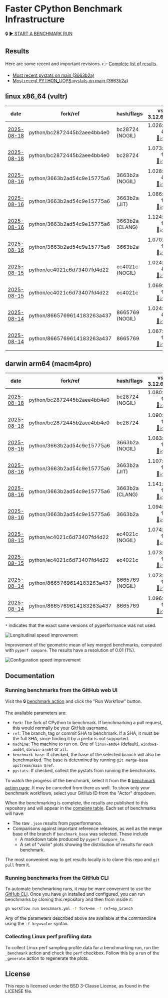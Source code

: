 # Faster CPython Benchmark Infrastructure

🔒 [▶️ START A BENCHMARK RUN](../../actions/workflows/benchmark.yml)

## Results

Here are some recent and important revisions. 👉 [Complete list of results](RESULTS.md).

<!-- START table -->
- [Most recent  pystats on main (3663b2a)](results/bm-20250816-3.15.0a0-3663b2a/bm-20250816-vultr-x86_64-python-3663b2ad54c9e15775a6-3.15.0a0-3663b2a-pystats.md)
- [Most recent PYTHON_UOPS pystats on main (3663b2a)](results/bm-20250816-3.15.0a0-3663b2a-PYTHON_UOPS/bm-20250816-vultr-x86_64-python-3663b2ad54c9e15775a6-3.15.0a0-3663b2a-pystats.md)

## linux x86_64 (vultr)
| date | fork/ref | hash/flags | vs. 3.12.6: | vs. 3.13.0rc2: | vs. base: |
| --- | --- | --- | ---: | ---: | ---: |
| [2025-08-18](results/bm-20250818-3.15.0a0-bc28724-NOGIL) | python/bc2872445b2aee4bb4e0 | bc28724 (NOGIL) | 1.026x ↓<br>[📄](results/bm-20250818-3.15.0a0-bc28724-NOGIL/bm-20250818-vultr-x86_64-python-bc2872445b2aee4bb4e0-3.15.0a0-bc28724-vs-3.12.6.md)[📈](results/bm-20250818-3.15.0a0-bc28724-NOGIL/bm-20250818-vultr-x86_64-python-bc2872445b2aee4bb4e0-3.15.0a0-bc28724-vs-3.12.6.svg) | 1.058x ↓<br>[📄](results/bm-20250818-3.15.0a0-bc28724-NOGIL/bm-20250818-vultr-x86_64-python-bc2872445b2aee4bb4e0-3.15.0a0-bc28724-vs-3.13.0rc2.md)[📈](results/bm-20250818-3.15.0a0-bc28724-NOGIL/bm-20250818-vultr-x86_64-python-bc2872445b2aee4bb4e0-3.15.0a0-bc28724-vs-3.13.0rc2.svg) | 1.098x ↓<br>[📄](results/bm-20250818-3.15.0a0-bc28724-NOGIL/bm-20250818-vultr-x86_64-python-bc2872445b2aee4bb4e0-3.15.0a0-bc28724-vs-base.md)[📈](results/bm-20250818-3.15.0a0-bc28724-NOGIL/bm-20250818-vultr-x86_64-python-bc2872445b2aee4bb4e0-3.15.0a0-bc28724-vs-base.svg)[🧠](results/bm-20250818-3.15.0a0-bc28724-NOGIL/bm-20250818-vultr-x86_64-python-bc2872445b2aee4bb4e0-3.15.0a0-bc28724-vs-base-mem.svg) |
| [2025-08-18](results/bm-20250818-3.15.0a0-bc28724) | python/bc2872445b2aee4bb4e0 | bc28724 | 1.073x ↑<br>[📄](results/bm-20250818-3.15.0a0-bc28724/bm-20250818-vultr-x86_64-python-bc2872445b2aee4bb4e0-3.15.0a0-bc28724-vs-3.12.6.md)[📈](results/bm-20250818-3.15.0a0-bc28724/bm-20250818-vultr-x86_64-python-bc2872445b2aee4bb4e0-3.15.0a0-bc28724-vs-3.12.6.svg) | 1.037x ↑<br>[📄](results/bm-20250818-3.15.0a0-bc28724/bm-20250818-vultr-x86_64-python-bc2872445b2aee4bb4e0-3.15.0a0-bc28724-vs-3.13.0rc2.md)[📈](results/bm-20250818-3.15.0a0-bc28724/bm-20250818-vultr-x86_64-python-bc2872445b2aee4bb4e0-3.15.0a0-bc28724-vs-3.13.0rc2.svg) |  |
| [2025-08-16](results/bm-20250816-3.15.0a0-3663b2a-NOGIL) | python/3663b2ad54c9e15775a6 | 3663b2a (NOGIL) | 1.028x ↓<br>[📄](results/bm-20250816-3.15.0a0-3663b2a-NOGIL/bm-20250816-vultr-x86_64-python-3663b2ad54c9e15775a6-3.15.0a0-3663b2a-vs-3.12.6.md)[📈](results/bm-20250816-3.15.0a0-3663b2a-NOGIL/bm-20250816-vultr-x86_64-python-3663b2ad54c9e15775a6-3.15.0a0-3663b2a-vs-3.12.6.svg) | 1.061x ↓<br>[📄](results/bm-20250816-3.15.0a0-3663b2a-NOGIL/bm-20250816-vultr-x86_64-python-3663b2ad54c9e15775a6-3.15.0a0-3663b2a-vs-3.13.0rc2.md)[📈](results/bm-20250816-3.15.0a0-3663b2a-NOGIL/bm-20250816-vultr-x86_64-python-3663b2ad54c9e15775a6-3.15.0a0-3663b2a-vs-3.13.0rc2.svg) | 1.097x ↓<br>[📄](results/bm-20250816-3.15.0a0-3663b2a-NOGIL/bm-20250816-vultr-x86_64-python-3663b2ad54c9e15775a6-3.15.0a0-3663b2a-vs-base.md)[📈](results/bm-20250816-3.15.0a0-3663b2a-NOGIL/bm-20250816-vultr-x86_64-python-3663b2ad54c9e15775a6-3.15.0a0-3663b2a-vs-base.svg)[🧠](results/bm-20250816-3.15.0a0-3663b2a-NOGIL/bm-20250816-vultr-x86_64-python-3663b2ad54c9e15775a6-3.15.0a0-3663b2a-vs-base-mem.svg) |
| [2025-08-16](results/bm-20250816-3.15.0a0-3663b2a-JIT) | python/3663b2ad54c9e15775a6 | 3663b2a (JIT) | 1.086x ↑<br>[📄](results/bm-20250816-3.15.0a0-3663b2a-JIT/bm-20250816-vultr-x86_64-python-3663b2ad54c9e15775a6-3.15.0a0-3663b2a-vs-3.12.6.md)[📈](results/bm-20250816-3.15.0a0-3663b2a-JIT/bm-20250816-vultr-x86_64-python-3663b2ad54c9e15775a6-3.15.0a0-3663b2a-vs-3.12.6.svg) | 1.050x ↑<br>[📄](results/bm-20250816-3.15.0a0-3663b2a-JIT/bm-20250816-vultr-x86_64-python-3663b2ad54c9e15775a6-3.15.0a0-3663b2a-vs-3.13.0rc2.md)[📈](results/bm-20250816-3.15.0a0-3663b2a-JIT/bm-20250816-vultr-x86_64-python-3663b2ad54c9e15775a6-3.15.0a0-3663b2a-vs-3.13.0rc2.svg) | 1.013x ↑<br>[📄](results/bm-20250816-3.15.0a0-3663b2a-JIT/bm-20250816-vultr-x86_64-python-3663b2ad54c9e15775a6-3.15.0a0-3663b2a-vs-base.md)[📈](results/bm-20250816-3.15.0a0-3663b2a-JIT/bm-20250816-vultr-x86_64-python-3663b2ad54c9e15775a6-3.15.0a0-3663b2a-vs-base.svg)[🧠](results/bm-20250816-3.15.0a0-3663b2a-JIT/bm-20250816-vultr-x86_64-python-3663b2ad54c9e15775a6-3.15.0a0-3663b2a-vs-base-mem.svg) |
| [2025-08-16](results/bm-20250816-3.15.0a0-3663b2a-CLANG) | python/3663b2ad54c9e15775a6 | 3663b2a (CLANG) | 1.124x ↑<br>[📄](results/bm-20250816-3.15.0a0-3663b2a-CLANG/bm-20250816-vultr-x86_64-python-3663b2ad54c9e15775a6-3.15.0a0-3663b2a-vs-3.12.6.md)[📈](results/bm-20250816-3.15.0a0-3663b2a-CLANG/bm-20250816-vultr-x86_64-python-3663b2ad54c9e15775a6-3.15.0a0-3663b2a-vs-3.12.6.svg) | 1.087x ↑<br>[📄](results/bm-20250816-3.15.0a0-3663b2a-CLANG/bm-20250816-vultr-x86_64-python-3663b2ad54c9e15775a6-3.15.0a0-3663b2a-vs-3.13.0rc2.md)[📈](results/bm-20250816-3.15.0a0-3663b2a-CLANG/bm-20250816-vultr-x86_64-python-3663b2ad54c9e15775a6-3.15.0a0-3663b2a-vs-3.13.0rc2.svg) | 1.047x ↑<br>[📄](results/bm-20250816-3.15.0a0-3663b2a-CLANG/bm-20250816-vultr-x86_64-python-3663b2ad54c9e15775a6-3.15.0a0-3663b2a-vs-base.md)[📈](results/bm-20250816-3.15.0a0-3663b2a-CLANG/bm-20250816-vultr-x86_64-python-3663b2ad54c9e15775a6-3.15.0a0-3663b2a-vs-base.svg)[🧠](results/bm-20250816-3.15.0a0-3663b2a-CLANG/bm-20250816-vultr-x86_64-python-3663b2ad54c9e15775a6-3.15.0a0-3663b2a-vs-base-mem.svg) |
| [2025-08-16](results/bm-20250816-3.15.0a0-3663b2a) | python/3663b2ad54c9e15775a6 | 3663b2a | 1.070x ↑<br>[📄](results/bm-20250816-3.15.0a0-3663b2a/bm-20250816-vultr-x86_64-python-3663b2ad54c9e15775a6-3.15.0a0-3663b2a-vs-3.12.6.md)[📈](results/bm-20250816-3.15.0a0-3663b2a/bm-20250816-vultr-x86_64-python-3663b2ad54c9e15775a6-3.15.0a0-3663b2a-vs-3.12.6.svg) | 1.034x ↑<br>[📄](results/bm-20250816-3.15.0a0-3663b2a/bm-20250816-vultr-x86_64-python-3663b2ad54c9e15775a6-3.15.0a0-3663b2a-vs-3.13.0rc2.md)[📈](results/bm-20250816-3.15.0a0-3663b2a/bm-20250816-vultr-x86_64-python-3663b2ad54c9e15775a6-3.15.0a0-3663b2a-vs-3.13.0rc2.svg) |  |
| [2025-08-15](results/bm-20250815-3.15.0a0-ec4021c-NOGIL) | python/ec4021c6d73407fd4d22 | ec4021c (NOGIL) | 1.024x ↓<br>[📄](results/bm-20250815-3.15.0a0-ec4021c-NOGIL/bm-20250815-vultr-x86_64-python-ec4021c6d73407fd4d22-3.15.0a0-ec4021c-vs-3.12.6.md)[📈](results/bm-20250815-3.15.0a0-ec4021c-NOGIL/bm-20250815-vultr-x86_64-python-ec4021c6d73407fd4d22-3.15.0a0-ec4021c-vs-3.12.6.svg) | 1.057x ↓<br>[📄](results/bm-20250815-3.15.0a0-ec4021c-NOGIL/bm-20250815-vultr-x86_64-python-ec4021c6d73407fd4d22-3.15.0a0-ec4021c-vs-3.13.0rc2.md)[📈](results/bm-20250815-3.15.0a0-ec4021c-NOGIL/bm-20250815-vultr-x86_64-python-ec4021c6d73407fd4d22-3.15.0a0-ec4021c-vs-3.13.0rc2.svg) | 1.092x ↓<br>[📄](results/bm-20250815-3.15.0a0-ec4021c-NOGIL/bm-20250815-vultr-x86_64-python-ec4021c6d73407fd4d22-3.15.0a0-ec4021c-vs-base.md)[📈](results/bm-20250815-3.15.0a0-ec4021c-NOGIL/bm-20250815-vultr-x86_64-python-ec4021c6d73407fd4d22-3.15.0a0-ec4021c-vs-base.svg)[🧠](results/bm-20250815-3.15.0a0-ec4021c-NOGIL/bm-20250815-vultr-x86_64-python-ec4021c6d73407fd4d22-3.15.0a0-ec4021c-vs-base-mem.svg) |
| [2025-08-15](results/bm-20250815-3.15.0a0-ec4021c) | python/ec4021c6d73407fd4d22 | ec4021c | 1.069x ↑<br>[📄](results/bm-20250815-3.15.0a0-ec4021c/bm-20250815-vultr-x86_64-python-ec4021c6d73407fd4d22-3.15.0a0-ec4021c-vs-3.12.6.md)[📈](results/bm-20250815-3.15.0a0-ec4021c/bm-20250815-vultr-x86_64-python-ec4021c6d73407fd4d22-3.15.0a0-ec4021c-vs-3.12.6.svg) | 1.033x ↑<br>[📄](results/bm-20250815-3.15.0a0-ec4021c/bm-20250815-vultr-x86_64-python-ec4021c6d73407fd4d22-3.15.0a0-ec4021c-vs-3.13.0rc2.md)[📈](results/bm-20250815-3.15.0a0-ec4021c/bm-20250815-vultr-x86_64-python-ec4021c6d73407fd4d22-3.15.0a0-ec4021c-vs-3.13.0rc2.svg) |  |
| [2025-08-14](results/bm-20250814-3.15.0a0-8665769-NOGIL) | python/8665769614183263a437 | 8665769 (NOGIL) | 1.024x ↓<br>[📄](results/bm-20250814-3.15.0a0-8665769-NOGIL/bm-20250814-vultr-x86_64-python-8665769614183263a437-3.15.0a0-8665769-vs-3.12.6.md)[📈](results/bm-20250814-3.15.0a0-8665769-NOGIL/bm-20250814-vultr-x86_64-python-8665769614183263a437-3.15.0a0-8665769-vs-3.12.6.svg) | 1.057x ↓<br>[📄](results/bm-20250814-3.15.0a0-8665769-NOGIL/bm-20250814-vultr-x86_64-python-8665769614183263a437-3.15.0a0-8665769-vs-3.13.0rc2.md)[📈](results/bm-20250814-3.15.0a0-8665769-NOGIL/bm-20250814-vultr-x86_64-python-8665769614183263a437-3.15.0a0-8665769-vs-3.13.0rc2.svg) | 1.092x ↓<br>[📄](results/bm-20250814-3.15.0a0-8665769-NOGIL/bm-20250814-vultr-x86_64-python-8665769614183263a437-3.15.0a0-8665769-vs-base.md)[📈](results/bm-20250814-3.15.0a0-8665769-NOGIL/bm-20250814-vultr-x86_64-python-8665769614183263a437-3.15.0a0-8665769-vs-base.svg)[🧠](results/bm-20250814-3.15.0a0-8665769-NOGIL/bm-20250814-vultr-x86_64-python-8665769614183263a437-3.15.0a0-8665769-vs-base-mem.svg) |
| [2025-08-14](results/bm-20250814-3.15.0a0-8665769) | python/8665769614183263a437 | 8665769 | 1.067x ↑<br>[📄](results/bm-20250814-3.15.0a0-8665769/bm-20250814-vultr-x86_64-python-8665769614183263a437-3.15.0a0-8665769-vs-3.12.6.md)[📈](results/bm-20250814-3.15.0a0-8665769/bm-20250814-vultr-x86_64-python-8665769614183263a437-3.15.0a0-8665769-vs-3.12.6.svg) | 1.031x ↑<br>[📄](results/bm-20250814-3.15.0a0-8665769/bm-20250814-vultr-x86_64-python-8665769614183263a437-3.15.0a0-8665769-vs-3.13.0rc2.md)[📈](results/bm-20250814-3.15.0a0-8665769/bm-20250814-vultr-x86_64-python-8665769614183263a437-3.15.0a0-8665769-vs-3.13.0rc2.svg) |  |

## darwin arm64 (macm4pro)
| date | fork/ref | hash/flags | vs. 3.12.6: | vs. 3.13.0rc2: | vs. base: |
| --- | --- | --- | ---: | ---: | ---: |
| [2025-08-18](results/bm-20250818-3.15.0a0-bc28724-NOGIL) | python/bc2872445b2aee4bb4e0 | bc28724 (NOGIL) | 1.080x ↑<br>[📄](results/bm-20250818-3.15.0a0-bc28724-NOGIL/bm-20250818-macm4pro-arm64-python-bc2872445b2aee4bb4e0-3.15.0a0-bc28724-vs-3.12.6.md)[📈](results/bm-20250818-3.15.0a0-bc28724-NOGIL/bm-20250818-macm4pro-arm64-python-bc2872445b2aee4bb4e0-3.15.0a0-bc28724-vs-3.12.6.svg) | 1.002x ↑<br>[📄](results/bm-20250818-3.15.0a0-bc28724-NOGIL/bm-20250818-macm4pro-arm64-python-bc2872445b2aee4bb4e0-3.15.0a0-bc28724-vs-3.13.0rc2.md)[📈](results/bm-20250818-3.15.0a0-bc28724-NOGIL/bm-20250818-macm4pro-arm64-python-bc2872445b2aee4bb4e0-3.15.0a0-bc28724-vs-3.13.0rc2.svg) | 1.011x ↓<br>[📄](results/bm-20250818-3.15.0a0-bc28724-NOGIL/bm-20250818-macm4pro-arm64-python-bc2872445b2aee4bb4e0-3.15.0a0-bc28724-vs-base.md)[📈](results/bm-20250818-3.15.0a0-bc28724-NOGIL/bm-20250818-macm4pro-arm64-python-bc2872445b2aee4bb4e0-3.15.0a0-bc28724-vs-base.svg)[🧠](results/bm-20250818-3.15.0a0-bc28724-NOGIL/bm-20250818-macm4pro-arm64-python-bc2872445b2aee4bb4e0-3.15.0a0-bc28724-vs-base-mem.svg) |
| [2025-08-18](results/bm-20250818-3.15.0a0-bc28724) | python/bc2872445b2aee4bb4e0 | bc28724 | 1.090x ↑<br>[📄](results/bm-20250818-3.15.0a0-bc28724/bm-20250818-macm4pro-arm64-python-bc2872445b2aee4bb4e0-3.15.0a0-bc28724-vs-3.12.6.md)[📈](results/bm-20250818-3.15.0a0-bc28724/bm-20250818-macm4pro-arm64-python-bc2872445b2aee4bb4e0-3.15.0a0-bc28724-vs-3.12.6.svg) | 1.012x ↑<br>[📄](results/bm-20250818-3.15.0a0-bc28724/bm-20250818-macm4pro-arm64-python-bc2872445b2aee4bb4e0-3.15.0a0-bc28724-vs-3.13.0rc2.md)[📈](results/bm-20250818-3.15.0a0-bc28724/bm-20250818-macm4pro-arm64-python-bc2872445b2aee4bb4e0-3.15.0a0-bc28724-vs-3.13.0rc2.svg) |  |
| [2025-08-16](results/bm-20250816-3.15.0a0-3663b2a-NOGIL) | python/3663b2ad54c9e15775a6 | 3663b2a (NOGIL) | 1.083x ↑<br>[📄](results/bm-20250816-3.15.0a0-3663b2a-NOGIL/bm-20250816-macm4pro-arm64-python-3663b2ad54c9e15775a6-3.15.0a0-3663b2a-vs-3.12.6.md)[📈](results/bm-20250816-3.15.0a0-3663b2a-NOGIL/bm-20250816-macm4pro-arm64-python-3663b2ad54c9e15775a6-3.15.0a0-3663b2a-vs-3.12.6.svg) | 1.004x ↑<br>[📄](results/bm-20250816-3.15.0a0-3663b2a-NOGIL/bm-20250816-macm4pro-arm64-python-3663b2ad54c9e15775a6-3.15.0a0-3663b2a-vs-3.13.0rc2.md)[📈](results/bm-20250816-3.15.0a0-3663b2a-NOGIL/bm-20250816-macm4pro-arm64-python-3663b2ad54c9e15775a6-3.15.0a0-3663b2a-vs-3.13.0rc2.svg) | 1.012x ↓<br>[📄](results/bm-20250816-3.15.0a0-3663b2a-NOGIL/bm-20250816-macm4pro-arm64-python-3663b2ad54c9e15775a6-3.15.0a0-3663b2a-vs-base.md)[📈](results/bm-20250816-3.15.0a0-3663b2a-NOGIL/bm-20250816-macm4pro-arm64-python-3663b2ad54c9e15775a6-3.15.0a0-3663b2a-vs-base.svg)[🧠](results/bm-20250816-3.15.0a0-3663b2a-NOGIL/bm-20250816-macm4pro-arm64-python-3663b2ad54c9e15775a6-3.15.0a0-3663b2a-vs-base-mem.svg) |
| [2025-08-16](results/bm-20250816-3.15.0a0-3663b2a-JIT) | python/3663b2ad54c9e15775a6 | 3663b2a (JIT) | 1.107x ↑<br>[📄](results/bm-20250816-3.15.0a0-3663b2a-JIT/bm-20250816-macm4pro-arm64-python-3663b2ad54c9e15775a6-3.15.0a0-3663b2a-vs-3.12.6.md)[📈](results/bm-20250816-3.15.0a0-3663b2a-JIT/bm-20250816-macm4pro-arm64-python-3663b2ad54c9e15775a6-3.15.0a0-3663b2a-vs-3.12.6.svg) | 1.027x ↑<br>[📄](results/bm-20250816-3.15.0a0-3663b2a-JIT/bm-20250816-macm4pro-arm64-python-3663b2ad54c9e15775a6-3.15.0a0-3663b2a-vs-3.13.0rc2.md)[📈](results/bm-20250816-3.15.0a0-3663b2a-JIT/bm-20250816-macm4pro-arm64-python-3663b2ad54c9e15775a6-3.15.0a0-3663b2a-vs-3.13.0rc2.svg) | 1.012x ↑<br>[📄](results/bm-20250816-3.15.0a0-3663b2a-JIT/bm-20250816-macm4pro-arm64-python-3663b2ad54c9e15775a6-3.15.0a0-3663b2a-vs-base.md)[📈](results/bm-20250816-3.15.0a0-3663b2a-JIT/bm-20250816-macm4pro-arm64-python-3663b2ad54c9e15775a6-3.15.0a0-3663b2a-vs-base.svg)[🧠](results/bm-20250816-3.15.0a0-3663b2a-JIT/bm-20250816-macm4pro-arm64-python-3663b2ad54c9e15775a6-3.15.0a0-3663b2a-vs-base-mem.svg) |
| [2025-08-16](results/bm-20250816-3.15.0a0-3663b2a-CLANG) | python/3663b2ad54c9e15775a6 | 3663b2a (CLANG) | 1.141x ↑<br>[📄](results/bm-20250816-3.15.0a0-3663b2a-CLANG/bm-20250816-macm4pro-arm64-python-3663b2ad54c9e15775a6-3.15.0a0-3663b2a-vs-3.12.6.md)[📈](results/bm-20250816-3.15.0a0-3663b2a-CLANG/bm-20250816-macm4pro-arm64-python-3663b2ad54c9e15775a6-3.15.0a0-3663b2a-vs-3.12.6.svg) | 1.058x ↑<br>[📄](results/bm-20250816-3.15.0a0-3663b2a-CLANG/bm-20250816-macm4pro-arm64-python-3663b2ad54c9e15775a6-3.15.0a0-3663b2a-vs-3.13.0rc2.md)[📈](results/bm-20250816-3.15.0a0-3663b2a-CLANG/bm-20250816-macm4pro-arm64-python-3663b2ad54c9e15775a6-3.15.0a0-3663b2a-vs-3.13.0rc2.svg) | 1.044x ↑<br>[📄](results/bm-20250816-3.15.0a0-3663b2a-CLANG/bm-20250816-macm4pro-arm64-python-3663b2ad54c9e15775a6-3.15.0a0-3663b2a-vs-base.md)[📈](results/bm-20250816-3.15.0a0-3663b2a-CLANG/bm-20250816-macm4pro-arm64-python-3663b2ad54c9e15775a6-3.15.0a0-3663b2a-vs-base.svg)[🧠](results/bm-20250816-3.15.0a0-3663b2a-CLANG/bm-20250816-macm4pro-arm64-python-3663b2ad54c9e15775a6-3.15.0a0-3663b2a-vs-base-mem.svg) |
| [2025-08-16](results/bm-20250816-3.15.0a0-3663b2a) | python/3663b2ad54c9e15775a6 | 3663b2a | 1.094x ↑<br>[📄](results/bm-20250816-3.15.0a0-3663b2a/bm-20250816-macm4pro-arm64-python-3663b2ad54c9e15775a6-3.15.0a0-3663b2a-vs-3.12.6.md)[📈](results/bm-20250816-3.15.0a0-3663b2a/bm-20250816-macm4pro-arm64-python-3663b2ad54c9e15775a6-3.15.0a0-3663b2a-vs-3.12.6.svg) | 1.015x ↑<br>[📄](results/bm-20250816-3.15.0a0-3663b2a/bm-20250816-macm4pro-arm64-python-3663b2ad54c9e15775a6-3.15.0a0-3663b2a-vs-3.13.0rc2.md)[📈](results/bm-20250816-3.15.0a0-3663b2a/bm-20250816-macm4pro-arm64-python-3663b2ad54c9e15775a6-3.15.0a0-3663b2a-vs-3.13.0rc2.svg) |  |
| [2025-08-15](results/bm-20250815-3.15.0a0-ec4021c-NOGIL) | python/ec4021c6d73407fd4d22 | ec4021c (NOGIL) | 1.074x ↑<br>[📄](results/bm-20250815-3.15.0a0-ec4021c-NOGIL/bm-20250815-macm4pro-arm64-python-ec4021c6d73407fd4d22-3.15.0a0-ec4021c-vs-3.12.6.md)[📈](results/bm-20250815-3.15.0a0-ec4021c-NOGIL/bm-20250815-macm4pro-arm64-python-ec4021c6d73407fd4d22-3.15.0a0-ec4021c-vs-3.12.6.svg) | 1.004x ↓<br>[📄](results/bm-20250815-3.15.0a0-ec4021c-NOGIL/bm-20250815-macm4pro-arm64-python-ec4021c6d73407fd4d22-3.15.0a0-ec4021c-vs-3.13.0rc2.md)[📈](results/bm-20250815-3.15.0a0-ec4021c-NOGIL/bm-20250815-macm4pro-arm64-python-ec4021c6d73407fd4d22-3.15.0a0-ec4021c-vs-3.13.0rc2.svg) | 1.001x ↓<br>[📄](results/bm-20250815-3.15.0a0-ec4021c-NOGIL/bm-20250815-macm4pro-arm64-python-ec4021c6d73407fd4d22-3.15.0a0-ec4021c-vs-base.md)[📈](results/bm-20250815-3.15.0a0-ec4021c-NOGIL/bm-20250815-macm4pro-arm64-python-ec4021c6d73407fd4d22-3.15.0a0-ec4021c-vs-base.svg)[🧠](results/bm-20250815-3.15.0a0-ec4021c-NOGIL/bm-20250815-macm4pro-arm64-python-ec4021c6d73407fd4d22-3.15.0a0-ec4021c-vs-base-mem.svg) |
| [2025-08-15](results/bm-20250815-3.15.0a0-ec4021c) | python/ec4021c6d73407fd4d22 | ec4021c | 1.073x ↑<br>[📄](results/bm-20250815-3.15.0a0-ec4021c/bm-20250815-macm4pro-arm64-python-ec4021c6d73407fd4d22-3.15.0a0-ec4021c-vs-3.12.6.md)[📈](results/bm-20250815-3.15.0a0-ec4021c/bm-20250815-macm4pro-arm64-python-ec4021c6d73407fd4d22-3.15.0a0-ec4021c-vs-3.12.6.svg) | 1.004x ↓<br>[📄](results/bm-20250815-3.15.0a0-ec4021c/bm-20250815-macm4pro-arm64-python-ec4021c6d73407fd4d22-3.15.0a0-ec4021c-vs-3.13.0rc2.md)[📈](results/bm-20250815-3.15.0a0-ec4021c/bm-20250815-macm4pro-arm64-python-ec4021c6d73407fd4d22-3.15.0a0-ec4021c-vs-3.13.0rc2.svg) |  |
| [2025-08-14](results/bm-20250814-3.15.0a0-8665769-NOGIL) | python/8665769614183263a437 | 8665769 (NOGIL) | 1.073x ↑<br>[📄](results/bm-20250814-3.15.0a0-8665769-NOGIL/bm-20250814-macm4pro-arm64-python-8665769614183263a437-3.15.0a0-8665769-vs-3.12.6.md)[📈](results/bm-20250814-3.15.0a0-8665769-NOGIL/bm-20250814-macm4pro-arm64-python-8665769614183263a437-3.15.0a0-8665769-vs-3.12.6.svg) | 1.005x ↓<br>[📄](results/bm-20250814-3.15.0a0-8665769-NOGIL/bm-20250814-macm4pro-arm64-python-8665769614183263a437-3.15.0a0-8665769-vs-3.13.0rc2.md)[📈](results/bm-20250814-3.15.0a0-8665769-NOGIL/bm-20250814-macm4pro-arm64-python-8665769614183263a437-3.15.0a0-8665769-vs-3.13.0rc2.svg) | 1.023x ↓<br>[📄](results/bm-20250814-3.15.0a0-8665769-NOGIL/bm-20250814-macm4pro-arm64-python-8665769614183263a437-3.15.0a0-8665769-vs-base.md)[📈](results/bm-20250814-3.15.0a0-8665769-NOGIL/bm-20250814-macm4pro-arm64-python-8665769614183263a437-3.15.0a0-8665769-vs-base.svg)[🧠](results/bm-20250814-3.15.0a0-8665769-NOGIL/bm-20250814-macm4pro-arm64-python-8665769614183263a437-3.15.0a0-8665769-vs-base-mem.svg) |
| [2025-08-14](results/bm-20250814-3.15.0a0-8665769) | python/8665769614183263a437 | 8665769 | 1.096x ↑<br>[📄](results/bm-20250814-3.15.0a0-8665769/bm-20250814-macm4pro-arm64-python-8665769614183263a437-3.15.0a0-8665769-vs-3.12.6.md)[📈](results/bm-20250814-3.15.0a0-8665769/bm-20250814-macm4pro-arm64-python-8665769614183263a437-3.15.0a0-8665769-vs-3.12.6.svg) | 1.017x ↑<br>[📄](results/bm-20250814-3.15.0a0-8665769/bm-20250814-macm4pro-arm64-python-8665769614183263a437-3.15.0a0-8665769-vs-3.13.0rc2.md)[📈](results/bm-20250814-3.15.0a0-8665769/bm-20250814-macm4pro-arm64-python-8665769614183263a437-3.15.0a0-8665769-vs-3.13.0rc2.svg) |  |


<!-- END table -->

`*` indicates that the exact same versions of pyperformance was not used.

![Longitudinal speed improvement](/longitudinal.svg)

Improvement of the geometric mean of key merged benchmarks, computed with `pyperf compare`.
The results have a resolution of 0.01 (1%).

![Configuration speed improvement](/configs.svg)

## Documentation

### Running benchmarks from the GitHub web UI

Visit the 🔒 [benchmark action](../../actions/workflows/benchmark.yml) and click the "Run Workflow" button.

The available parameters are:

- `fork`: The fork of CPython to benchmark.
  If benchmarking a pull request, this would normally be your GitHub username.
- `ref`: The branch, tag or commit SHA to benchmark.
  If a SHA, it must be the full SHA, since finding it by a prefix is not supported.
- `machine`: The machine to run on.
  One of `linux-amd64` (default), `windows-amd64`, `darwin-arm64` or `all`.
- `benchmark_base`: If checked, the base of the selected branch will also be benchmarked.
  The base is determined by running `git merge-base upstream/main $ref`.
- `pystats`: If checked, collect the pystats from running the benchmarks.

To watch the progress of the benchmark, select it from the 🔒 [benchmark action page](../../actions/workflows/benchmark.yml).
It may be canceled from there as well.
To show only your benchmark workflows, select your GitHub ID from the "Actor" dropdown.

When the benchmarking is complete, the results are published to this repository and will appear in the [complete table](RESULTS.md).
Each set of benchmarks will have:

- The raw `.json` results from pyperformance.
- Comparisons against important reference releases, as well as the merge base of the branch if `benchmark_base` was selected. These include
  - A markdown table produced by `pyperf compare_to`.
  - A set of "violin" plots showing the distribution of results for each benchmark.

The most convenient way to get results locally is to clone this repo and `git pull` from it.

### Running benchmarks from the GitHub CLI

To automate benchmarking runs, it may be more convenient to use the [GitHub CLI](https://cli.github.com/).
Once you have `gh` installed and configured, you can run benchmarks by cloning this repository and then from inside it:

```bash session
gh workflow run benchmark.yml -f fork=me -f ref=my_branch
```

Any of the parameters described above are available at the commandline using the `-f key=value` syntax.

### Collecting Linux perf profiling data

To collect Linux perf sampling profile data for a benchmarking run, run the `_benchmark` action and check the `perf` checkbox.
Follow this by a run of the `_generate` action to regenerate the plots.

## License

This repo is licensed under the BSD 3-Clause License, as found in the LICENSE file.

